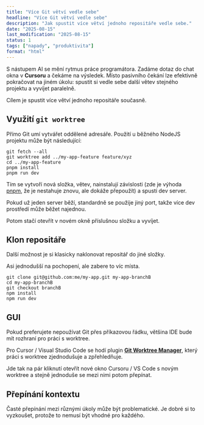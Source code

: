 ```yaml
---
title: "Více Git větví vedle sebe"
headline: "Více Git větví vedle sebe"
description: "Jak spustit více větví jednoho repositáře vedle sebe."
date: "2025-08-15"
last_modification: "2025-08-15"
status: 1
tags: ["napady", "produktivita"]
format: "html"
---
```


<p>S nástupem AI se mění rytmus práce programátora. Zadáme dotaz do chat okna v <b>Cursoru</b> a čekáme na výsledek. Místo pasivního čekání lze efektivně pokračovat na jiném úkolu: spustit si vedle sebe další větev stejného projektu a vyvíjet paralelně.</p>

<p>Cílem je spustit více větví jednoho repositáře současně.</p>

<h2 id="prikazy">Využití <code>git worktree</code></h2>


<p>Přímo Git umí vytvářet oddělené adresáře. Použití u běžného NodeJS projektu může být následující:</p>

<pre><code>git fetch --all
git worktree add ../my-app-feature feature/xyz
cd ../my-app-feature
pnpm install
pnpm run dev</code></pre>

<p>Tím se vytvoří nová složka, větev, nainstalují závislosti (zde je výhoda <a href="https://pnpm.io/">pnpm</a>, že je nestahuje znovu, ale dokáže přepoužít) a spustí dev server.</p>

<p>Pokud už jeden server běží, standardně se použije jiný port, takže více dev prostředí může běžet najednou.</p>

<p>Potom stačí otevřít v novém okně příslušnou složku a vyvíjet.</p>

<h2 id="klon-repositare">Klon repositáře</h2>

<p>Další možnost je si klasicky naklonovat repositář do jiné složky.</p>

<p>Asi jednodušší na pochopení, ale zabere to víc místa.</p>

<pre><code>git clone git@github.com:me/my-app.git my-app-branchB
cd my-app-branchB
git checkout branchB
npm install
npm run dev</code></pre>

<h2 id="gui">GUI</h2>

<p>Pokud preferujete nepoužívat Git přes příkazovou řádku, většina IDE bude mít rozhraní pro práci s worktree.</p>

<p>Pro Cursor / Visual Studio Code se hodí plugin <strong><a href="https://marketplace.cursorapi.com/items/?itemName=jackiotyu.git-worktree-manager">Git Worktree Manager</a></strong>, který práci s worktree zjednodušuje a zpřehledňuje.</p>

<p>Jde tak na pár kliknutí otevřít nové okno Cursoru / VS Code s novým worktree a stejně jednoduše se mezi nimi potom přepínat.</p>

<h2 id="prepinani-kontextu">Přepínání kontextu</h2>

<p>Časté přepínání mezi různými úkoly může být problematické. Je dobré si to vyzkoušet, protože to nemusí být vhodné pro každého.</p>
